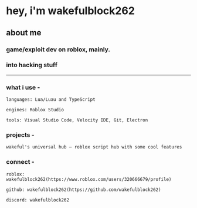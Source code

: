 # hey, i'm wakefulblock262
## about me

### game/exploit dev on roblox, mainly.
### into hacking stuff

---

### what i use -

    languages: Lua/Luau and TypeScript

    engines: Roblox Studio

    tools: Visual Studio Code, Velocity IDE, Git, Electron

### projects -

    wakeful's universal hub — roblox script hub with some cool features

### connect -

    roblox: wakefulblock262(https://www.roblox.com/users/320666679/profile)

    github: wakefulblock262(https://github.com/wakefulblock262)

    discord: wakefulblock262
